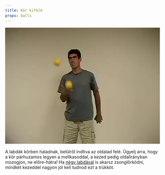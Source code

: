 ```yaml
---
title: Kör kifelé
props: balls
---
```


![Kör kifelé](/site/videos/poster/twoinoneoutside.jpg)

A labdák körben haladnak, belülről indítva az oldalad felé.   Ügyelj arra, hogy a kör párhuzamos legyen a mellkasoddal, a kezed pedig oldalirányban mozogjon, ne előre-hátra!
Ha [négy labdával](/site/hu/szokokut-negy-labdaval-aszinkron/README.md) is akarsz zsonglőrködni, mindkét kezeddel nagyon jól kell tudnod ezt a trükköt.


